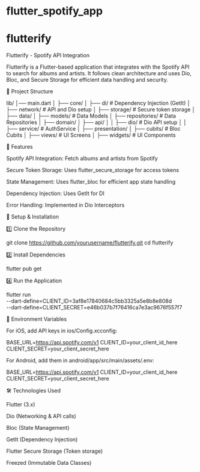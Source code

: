 # flutter_spotify_app

# flutterify

Flutterify - Spotify API Integration

Flutterify is a Flutter-based application that integrates with the Spotify API to search for albums and artists. It follows clean architecture and uses Dio, Bloc, and Secure Storage for efficient data handling and security.

📂 Project Structure

lib/
│── main.dart
│
├── core/
│   ├── di/                # Dependency Injection (GetIt)
│   ├── network/           # API and Dio setup
│   ├── storage/           # Secure token storage
│
├── data/
│   ├── models/            # Data Models
│   ├── repositories/      # Data Repositories
│
├── domain/
│   ├── api/
│   │   ├── dio/           # Dio API setup
│   │   ├── service/       # AuthService
│
├── presentation/
│   ├── cubits/            # Bloc Cubits
│   ├── views/             # UI Screens
│   ├── widgets/           # UI Components

🚀 Features

Spotify API Integration: Fetch albums and artists from Spotify

Secure Token Storage: Uses flutter_secure_storage for access tokens

State Management: Uses flutter_bloc for efficient app state handling

Dependency Injection: Uses GetIt for DI

Error Handling: Implemented in Dio Interceptors

🔧 Setup & Installation

1️⃣ Clone the Repository

git clone https://github.com/yourusername/flutterify.git
cd flutterify

2️⃣ Install Dependencies

flutter pub get

4️⃣ Run the Application

flutter run \
  --dart-define=CLIENT_ID=3af8e17840684c5bb3325a5e8b8e808d \
  --dart-define=CLIENT_SECRET=e46b037b7f76416ca7e3ac9676f557f7


🔑 Environment Variables

For iOS, add API keys in ios/Config.xcconfig:

BASE_URL=https://api.spotify.com/v1
CLIENT_ID=your_client_id_here
CLIENT_SECRET=your_client_secret_here

For Android, add them in android/app/src/main/assets/.env:

BASE_URL=https://api.spotify.com/v1
CLIENT_ID=your_client_id_here
CLIENT_SECRET=your_client_secret_here


🛠 Technologies Used

Flutter (3.x)

Dio (Networking & API calls)

Bloc (State Management)

GetIt (Dependency Injection)

Flutter Secure Storage (Token storage)

Freezed (Immutable Data Classes)



